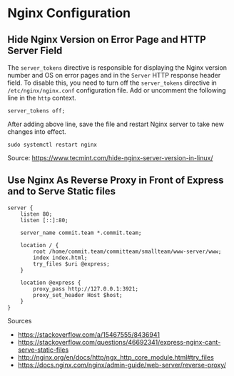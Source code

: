 # Nginx Configuration

## Hide Nginx Version on Error Page and HTTP Server Field
The `server_tokens` directive is responsible for displaying the Nginx version number and OS on error pages and in the `Server` HTTP response header field. To disable this, you need to turn off the `server_tokens` directive in `/etc/nginx/nginx.conf` configuration file. Add or uncomment the following line in the `http` context.

```
server_tokens off;
```

After adding above line, save the file and restart Nginx server to take new changes into effect.

```
sudo systemctl restart nginx
```

Source: https://www.tecmint.com/hide-nginx-server-version-in-linux/

## Use Nginx As Reverse Proxy in Front of Express and to Serve Static files

```
server {
	listen 80;
	listen [::]:80;

	server_name commit.team *.commit.team;

	location / {
		root /home/commit.team/committeam/smallteam/www-server/www;
		index index.html;
		try_files $uri @express;
	}

	location @express {
		proxy_pass http://127.0.0.1:3921;
		proxy_set_header Host $host;
	}
}
```

Sources
- https://stackoverflow.com/a/15467555/8436941
- https://stackoverflow.com/questions/46692341/express-nginx-cant-serve-static-files
- http://nginx.org/en/docs/http/ngx_http_core_module.html#try_files
- https://docs.nginx.com/nginx/admin-guide/web-server/reverse-proxy/
